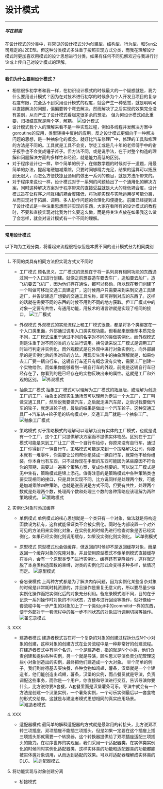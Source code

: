 # 设计模式
---
##### 写在前面
在设计模式的分类中，将常见的设计模式分为创建型，结构型，行为型，和Sun公司规定的J2EE型。但这种分类模式多注重于按照实现方式分类，而我在理解设计模式时更加喜欢用模式的设计思想进行分类，如果有任何不同见解欢迎与我进行讨论或上传自己对设计模式的理解。

---
#### 我们为什么要用设计模式？
- 相信很多初学者和我一样，在初识设计模式的时候最大的一个疑惑就是，我为什么要用设计模式？因为在对技术进行初学的时候多为个人开发且项目的复杂程度有限，完全达不到采用设计模式的程度，就会产生一种感觉，就是明明可以直接解决的问题，偏偏要转个弯去解决，然而解决了之后实现的效果完全没有差别，从而产生了设计模式看起来很多余的想法。
但为何设计模式如此重要，归根结底就是两个字，解耦。
![设计模式](./img/设计模式.gif)
- 设计模式我个人的理解来看不是一种实现过程，例如多线程并发解决方案中goroutine的应用，类型转换中反射的应用，反之设计模式更偏向于一种解决问题的思想，是一种抽象化的概念。就好比汽车修理厂中，修理的工具和修理的方法是不同的。工具就是工具不会变，学徒工或是几十年的老师傅手中的钳子扳手也不会变成锤子斧子。但方法不同，或是说手法，在于对整个构造的理解和问题解决方面的多样性和经验，就是能力高低的区别。
- 对于程序设计也一样，举个简单的例子，在做数学题的时候对于一道题，用最简单的办法，提起笔硬加减乘除，只要时间够精力充足，结果的运算可以拓展到无限大，而怎么方便快捷且通用的做出一系列的题目，就是方法所带来的。
- 对于程序来说也一样，设计模式对于一系列的问题给出了一个通用化的解决方案，同时这种解决方案对于程序带来的直接受益就是大大的降低耦合度，设计模式旨在让程序之间互相的耦合度降低，将功能实现与实际运用尽可能分离，从而实现对于拓展、调用、多人协作问题的合理化和便捷化。前面已经提到过了设计模式是一种注重思想而非实现的东西，大家在看所有的设计模式的教程时，不要和直接实现对比我为什么要这么做，而是将关注点放在如果我这么做了会怎样，就会对设计模式有一个不同的理解。

---
#### 常用设计模式
以下均为主观分类，将看起来流程很相似但是本质不同的设计模式分为相同类别

---
1. 不同的类具有相同方法但实现方式又不同时
	- 工厂模式
	  顾名思义，工厂模式的思想在于将一系列具有相同功能的东西通过同一个入口进行创建。就像之前想要造车要去车厂，造船要去船厂，造飞机要去飞机厂，因为他们存在通性，都可以移动，所以现在我们创建了一个叫做可移动交通工具建造厂，这时候用户只需要来到来到交通工具建造厂，并告诉建造厂想要的交通工具名称，即可得到对应的东西了。这样的话就在需要不同的东西的时候不用到不同的地方获取。但工厂模式中的对象一定要有共性，有通用功能，用技术的语言讲就是实现了相同的接口。
	  ![工厂模式](./img/工厂模式.png)
	
	- 外观模式
	  外观模式的实现流程上和工厂模式很像，都是将多个类绑定在一个入口类里面，外部通过调用入口类实现功能。但看起来很像却本质完全不同，工厂模式注重于通过不同的名字对不同的类做实例化，而外观模式则是注重于对不同的类的方法进行调用。换句话来说工厂模式是调用工厂时进行判定并实例化，而外观模式是在外观中进行对象实例化，向外部展示的是实例化后的类对应的方法。用现实生活中的抽象理解就是，如果你去工厂要一辆自行车，这辆自行车还只有概念没有实物，需要工厂创建一个实物给你。而如果你能够看到一辆自行车的外观，前提是这辆自行车已经存在了，你看到的是已经存在的实物反映出来的属性。这就是工厂和外观的区别。
	  ![外观模式](./img/外观模式.png)
	
	- 抽象工厂模式
	  抽象工厂模式可以理解为工厂模式的拓展版，或理解为创造工厂的工厂。抽象出的现实生活场景可以理解为走进一个大工厂，工厂叫做交通工具厂，然后说我要做汽车，之后就走进汽车部，之后说我要做汽车的轮子，就走进轮子组，最后的结果是做出一个汽车轮子。这种交通工具厂->汽车站->轮子组的结构模式中，交通工具厂就是一个抽象工厂。
	![抽象工厂模式](./img/抽象工厂模式.png)
	
	- 策略模式
	  对于策略模式的理解可以理解为没有实体的工厂模式，也就是说有一个工厂，这个工厂只提供解决方案而不提供实体物品。区别在于工厂模式可能是来到工厂让工厂做一个自行车给你，你原来没有自行车，通过工厂你得到了一辆自行车。策略模式可能是来到一个策略解决公司，你原本就有一堆零件，你需要让公司帮你组装成一辆自行车，就算他不给你组装，你本身也有东西，只不过你现在手里的东西可能因为某些原因不符合你的预期，需要过一遍某个策略方案，变成你想要的。可以说工厂模式是无中生有，策略模式是锦上添花。值得注意的是策略模式中各种策略类也要实现相同的接口，只是具体实现不同，比方说同样是处理两个数，可能是加减乘除四种策略，也就是说虽说是方式不同，但要有共性，处理两个数就是处理两个数，处理两个数和处理三个数的各种策略应该理解为两种策略模式。
	  ![策略模式](./img/策略模式.png)
	
2. 实例化对象时添加缓存
	- 单例模式
	  单例模式的核心思想就是一个类只有一个对象，做法就是将构造函数设为私有，这样就能保证类不会被实例化。同时在内部设置一个对外可见的方法用来实例化对象，在实例化的时候先进行检查对象是否已经实例化，如果已经实例化则调用缓存，如果没实例化则实例化。
	  ![单例模式](./img/单例模式.png)
	  
	- 原型模式
	  原型模式也会做缓存，但返回的时候却不是返回缓存对象，而是返回一个缓存对象的克隆对象，并且使用原型模式不像单例模式直接缓存在类内，会有一个原型类专门进行实例化、缓存还有克隆操作，这样就逃脱了本身类构造函数的束缚，对类的实例化形式会变得多种多样，依情况而定。
	  ![原型模式](./img/原型模式.png)
	  
	- 备忘录模式
	  上两种方式都是为了解决内存问题，因为实例化某些复杂对象的时候是非常耗时耗资源的，并且操作是重复无意义的，所以要尽量少做实例化操作而把实例化后的对象充分利用。备忘录模式则不同，目的在于记录一系列操作时对象的不同状态，方便与进行回滚等操作，就好像给一套流程中每一步产生的对象加上了一个类似git中的commitid一样的东西，便于外部对于一套流程中的每一步不同状态的对象进行调用切换等操作。
	  ![备忘录模式](./img/备忘录模式.png)

3. XXX
	- 建造者模式
	  建造者模式旨在将一个复杂的对象的创建过程拆分成N个小对象的创建，这种对象的创建方式在业务流程中是一种非常好的创建流程。在建造者模式中有两个名词，一个是建造者，指的就是N个小类，他们负责创建和提供各种实例，另一个就是导演，顾名思义导演负责分配管理这些小对象创造出的实例，最终把他们建造成一个大对象。
	  举个简单的例子，我们到肯德基去买快餐，各种食物如鸡翅，薯条，汉堡就是一个个建造者，他们能创造出鸡翅，薯条，汉堡的实例，而点餐员就是导演，负责调配这些事务，而你是一个用户，你直接和导演进行交互，告诉导演你要什么，比方说你要A套餐，A套餐里面是汉堡薯条可乐，导演中就会有一个方法是创建一个汉堡实例，一个薯条实例，一个可乐实例最后以一套食物的形式交给你。这就是与建造者模式思想相同的真实应用场景。
	  ![建造者模式](./img/建造者模式.png)
	  
4. XXX
	- 适配器模式
	  最简单的解释适配器的方式就是最常用的转接头，比方说双项转三项插座，双项插座不能插三项插头，但是如果一定要在这个插座上插三项插头那就需要一个转换器，这个转换器提供给了双项插座适配三项插头的能力。在程序世界的实现里，我们采用一个适配器类，在实体类实例化的时候同时实例化适配器类，这样实体类的功能和适配器类的功能都能被实体类对象调用，从而达到适配的效果。可以将适配器理解成实体类的DLC。
	  ![适配器模式](./img/适配器模式.png)

5. 将功能实现与对象创建分离
	- 桥接模式
	